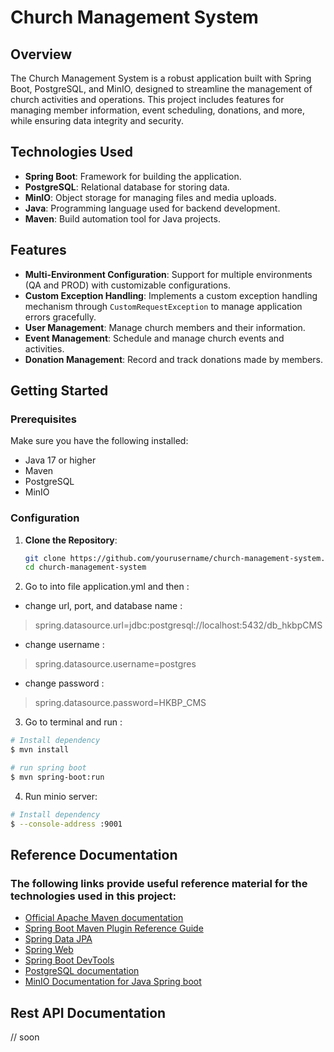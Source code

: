 # Church Management System

## Overview

The Church Management System is a robust application built with Spring Boot, PostgreSQL, and MinIO, designed to streamline the management of church activities and operations. This project includes features for managing member information, event scheduling, donations, and more, while ensuring data integrity and security.

## Technologies Used

- **Spring Boot**: Framework for building the application.
- **PostgreSQL**: Relational database for storing data.
- **MinIO**: Object storage for managing files and media uploads.
- **Java**: Programming language used for backend development.
- **Maven**: Build automation tool for Java projects.

## Features

- **Multi-Environment Configuration**: Support for multiple environments (QA and PROD) with customizable configurations.
- **Custom Exception Handling**: Implements a custom exception handling mechanism through `CustomRequestException` to manage application errors gracefully.
- **User Management**: Manage church members and their information.
- **Event Management**: Schedule and manage church events and activities.
- **Donation Management**: Record and track donations made by members.

## Getting Started

### Prerequisites

Make sure you have the following installed:

- Java 17 or higher
- Maven
- PostgreSQL
- MinIO

### Configuration

1. **Clone the Repository**:
   ```bash
   git clone https://github.com/yourusername/church-management-system.git
   cd church-management-system

2. Go to into file application.yml and then :
- change url, port, and database name :
>spring.datasource.url=jdbc:postgresql://localhost:5432/db_hkbpCMS

- change username :
>spring.datasource.username=postgres

- change password :
>spring.datasource.password=HKBP_CMS

3. Go to terminal and run :
```bash
# Install dependency
$ mvn install

# run spring boot
$ mvn spring-boot:run
```

4. Run minio server:
```bash
# Install dependency
$ --console-address :9001
```

## Reference Documentation
### The following links provide useful reference material for the technologies used in this project:
* [Official Apache Maven documentation](https://maven.apache.org/guides/index.html)
* [Spring Boot Maven Plugin Reference Guide](https://docs.spring.io/spring-boot/docs/3.2.0/maven-plugin/reference/html/)
* [Spring Data JPA](https://docs.spring.io/spring-boot/docs/3.2.0/reference/htmlsingle/index.html#data.sql.jpa-and-spring-data)
* [Spring Web](https://docs.spring.io/spring-boot/docs/3.2.0/reference/htmlsingle/index.html#web)
* [Spring Boot DevTools](https://docs.spring.io/spring-boot/docs/3.2.0/reference/htmlsingle/index.html#using.devtools)
* [PostgreSQL documentation](https://www.postgresql.org/docs/14/index.html)
* [MinIO Documentation for Java Spring boot](https://min.io/docs/minio/linux/developers/java/API.html)

## Rest API Documentation 
// soon